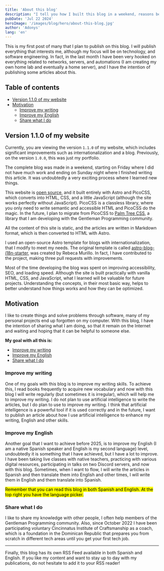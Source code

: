 ```yaml
---
title: 'About this blog'
description: "I tell you how I built this blog in a weekend, reasons behind its creation, and what I plan to publish."
pubDate: 'Jul 22 2024'
heroImage: '/images/blog/hero/about-this-blog.jpg'
author: 'Adonys'
lang: 'en'
---
```


This is my first post of many that I plan to publish on this blog. I will publish everything that interests me, although my focus will be on technology, and software engineering. In fact, in the last month I have been very hooked on everything related to networks, servers, and automations (I am creating my own home lab and eventually a home server), and I have the intention of publishing some articles about this.

## Table of contents

- [Version 1.1.0 of my website](#version-110-of-my-website)
- [Motivation](#motivation)
  - [Improve my writing](#improve-my-writing)
  - [Improve my English](#improve-my-english)
  - [Share what I do](#share-what-i-do)

## Version 1.1.0 of my website

Currently, you are viewing the version `1.1.0` of my website, which includes significant improvements such as internationalization and a blog. Previously, on the version `1.0.0`, this was just my portfolio.

The complete blog was made in a weekend, starting on Friday where I did not have much work and ending on Sunday night where I finished writing this article. It was undoubtedly a very exciting process where I learned new things.

This website is [open source](https://github.com/adonyssantos/adonys-dot-me-website), and it built entirely with Astro and PicoCSS, which converts into HTML, CSS, and a little JavaScript (although the site works perfectly without JavaScript). PicoCSS is a classless library, where you only need to write semantic and accessible HTML and PicoCSS do the magic. In the future, I plan to migrate from PicoCSS to [Palm Tree CSS](https://github.com/adonyssantos/palm-tree-css), a library that I am developing with the Gentleman Programming community.

All the content of this site is static, and the articles are written in Markdown format, which is then converted to HTML with Astro.

I used an open-source Astro template for blogs with internationalization, that I modify to meet my needs. The original template is called [astro-blog-i18n-starter](https://github.com/rebecamurillo/astro-blog-i18n-starter), was created by Rebeca Murillo. In fact, I have contributed to the project, making three pull requests with improvements.

Most of the time developing the blog was spent on improving accessibility, SEO, and loading speed. Although the site is built practically with vanilla HTML, CSS, and JavaScript, what I learned will be valuable for future projects. Understanding the concepts, in their most basic way, helps to better understand how things works and how they can be optimized.

## Motivation

I like to create things and solve problems through software, many of my personal projects end up forgotten on my computer. With this blog, I have the intention of sharing what I am doing, so that it remain on the Internet and waiting and hoping that it can be helpful to someone else.

**My goal with all this is:**

- [Improve my writing](#improve-my-writing)
- [Improve my English](#improve-my-english)
- [Share what I do](#share-what-i-do)

### Improve my writing

One of my goals with this blog is to improve my writing skills. To achieve this, I read books frequently to acquire new vocabulary and now with this blog I will write regularly (but sometimes it is irregular), which will help me to improve my writing. I do not plan to use artificial intelligence to write the articles, but I do plan to use to improve my writing. I think that artificial intelligence is a powerful tool if it is used correctly and in the future, I want to publish an article about how I use artificial intelligence to enhance my writing, English and other skills.

### Improve my English

Another goal that I want to achieve before 2025, is to improve my English (I am a native Spanish speaker and English is my second language) level, undoubtedly it is something that I have achieved, but I have a lot to improve. I have been taking live classes with native teachers, practicing with various digital resources, participating in talks on two Discord servers, and now with this blog. Sometimes, when I want to flow, I will write the articles in Spanish and then translate them into English and other times, I will write them in English and them translate into Spanish.

<mark>Remember that you can read this blog in both Spanish and English. At the top right you have the language picker.</mark>

### Share what I do

I like to share my knowledge with other people, I often help members of the Gentleman Programming community. Also, since October 2022 I have been participating voluntary Cincinnatus Institute of Craftsmanship as a coach, which is a foundation in the Dominican Republic that prepares you from scratch in different tech areas until you get your first tech job.

---

Finally, this blog has its own RSS Feed available in both Spanish and English. If you like my content and want to stay up to day with my publications, do not hesitate to add it to your RSS reader!
